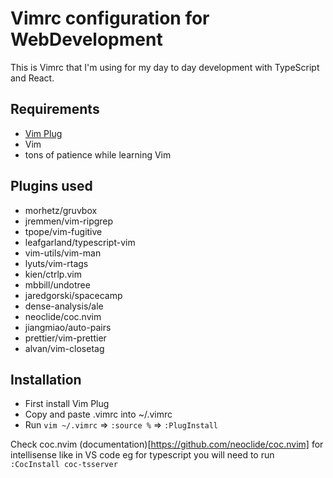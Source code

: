 # Vimrc configuration for WebDevelopment

This is Vimrc that I'm using for my day to day development with TypeScript and React.

## Requirements

- [Vim Plug](https://github.com/junegunn/vim-plug)
- Vim
- tons of patience while learning Vim

## Plugins used

- morhetz/gruvbox
- jremmen/vim-ripgrep
- tpope/vim-fugitive
- leafgarland/typescript-vim
- vim-utils/vim-man
- lyuts/vim-rtags
- kien/ctrlp.vim
- mbbill/undotree
- jaredgorski/spacecamp
- dense-analysis/ale
- neoclide/coc.nvim
- jiangmiao/auto-pairs
- prettier/vim-prettier
- alvan/vim-closetag

## Installation

- First install Vim Plug
- Copy and paste .vimrc into ~/.vimrc
- Run `vim ~/.vimrc` => `:source %` => `:PlugInstall`

Check coc.nvim (documentation)[https://github.com/neoclide/coc.nvim] for intellisense like in VS code
eg for typescript you will need to run `:CocInstall coc-tsserver`
